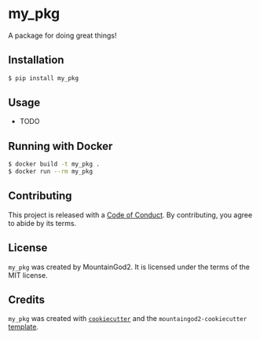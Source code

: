 # my_pkg

A package for doing great things!

## Installation

```bash
$ pip install my_pkg
```

## Usage

- TODO

## Running with Docker

```bash
$ docker build -t my_pkg .
$ docker run --rm my_pkg
```

## Contributing

This project is released with a [Code of Conduct](CONDUCT.md). By contributing, you agree to abide by its terms.

## License

`my_pkg` was created by MountainGod2. It is licensed under the terms of the MIT license.

## Credits

`my_pkg` was created with [`cookiecutter`](https://cookiecutter.readthedocs.io/en/latest/) and the `mountaingod2-cookiecutter` [template](https://github.com/MountainGod2/mountaingod2-cookiecutter).
